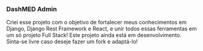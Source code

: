 ### DashMED Admin

Criei esse projeto com o objetivo de fortalecer meus conhecimentos em Django, Django Rest Framework e React, e unir todos essas ferramentas em um só projeto Full Stack! Este projeto ainda está em desenvolvimento. Sinta-se livre caso deseje fazer um fork e adaptá-lo!


